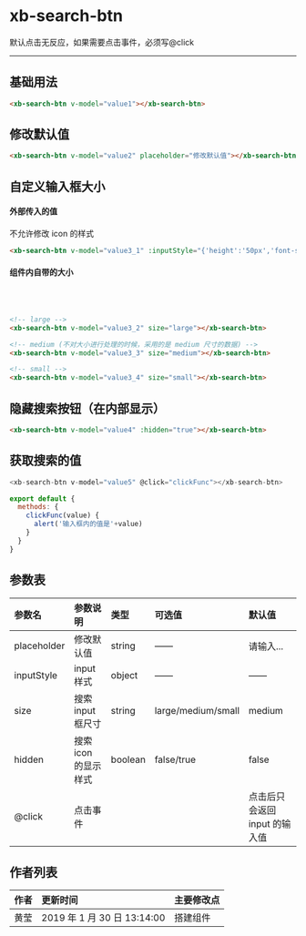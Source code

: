 <script>
  export default {
    data() {
      return {
        value1: '',
        value2: '',
        value3_1: '',
        value3_2: '',
        value3_3: '',
        value3_4: '',
        value4: '',
        value5: '',
      }
    },
    methods: {
      clickFunc(value) {
        alert('输入框内的值是'+value)
      }
    }
  }
</script>

# xb-search-btn

默认点击无反应，如果需要点击事件，必须写@click

---

## 基础用法

<div class="demo-button">
  <div>
    <xb-search-btn  v-model="value1"></xb-search-btn>
  </div>
</div>

```html
<xb-search-btn v-model="value1"></xb-search-btn>
```

## 修改默认值

<div class="demo-button">
  <div>
    <xb-search-btn v-model="value2" placeholder="修改默认值"></xb-search-btn>
  </div>
</div>

```html
<xb-search-btn v-model="value2" placeholder="修改默认值"></xb-search-btn>
```

## 自定义输入框大小

#### 外部传入的值

不允许修改 icon 的样式

<div class="demo-button">
  <div>
    <xb-search-btn v-model="value3_1" :inputStyle="{'height':'50px','font-size':'20px','width':'400px'}"></xb-search-btn>
  </div>
</div>

```html
<xb-search-btn v-model="value3_1" :inputStyle="{'height':'50px','font-size':'20px','width':'400px'}"></xb-search-btn>
```

#### 组件内自带的大小

<div class="demo-button">
  <div>
    <xb-search-btn v-model="value3_2" size="large"></xb-search-btn>
    <br/>
    <xb-search-btn v-model="value3_3" size="medium"></xb-search-btn>
    <br/>
    <xb-search-btn v-model="value3_4" size="small"></xb-search-btn>
  </div>
</div>

```html
<!-- large -->
<xb-search-btn v-model="value3_2" size="large"></xb-search-btn>

<!-- medium (不对大小进行处理的时候，采用的是 medium 尺寸的数据) -->
<xb-search-btn v-model="value3_3" size="medium"></xb-search-btn>

<!-- small -->
<xb-search-btn v-model="value3_4" size="small"></xb-search-btn>
```

## 隐藏搜索按钮（在内部显示）

<div class="demo-button">
  <div>
    <xb-search-btn v-model="value4" :hidden="true"></xb-search-btn>
  </div>
</div>

```html
<xb-search-btn v-model="value4" :hidden="true"></xb-search-btn>
```

## 获取搜索的值

<div class="demo-button">
  <div>
    <xb-search-btn v-model="value5"  @click="clickFunc"></xb-search-btn>
  </div>
</div>

```js
<xb-search-btn v-model="value5" @click="clickFunc"></xb-search-btn>

export default {
  methods: {
    clickFunc(value) {
      alert('输入框内的值是'+value)
    }
  }
}
```

## 参数表

| 参数名      | 参数说明             | 类型    | 可选值             | 默认值                        |
| :---------- | :------------------- | :------ | :----------------- | :---------------------------- |
| placeholder | 修改默认值           | string  | ——                 | 请输入...                     |
| inputStyle  | input 样式           | object  | ——                 | ——                            |
| size        | 搜索 input 框尺寸    | string  | large/medium/small | medium                        |
| hidden      | 搜索 icon 的显示样式 | boolean | false/true         | false                         |
| @click      | 点击事件             |         |                    | 点击后只会返回 input 的输入值 |

## 作者列表

| 作者 | 更新时间                    | 主要修改点 |
| :--- | :-------------------------- | :--------- |
| 黄莹 | 2019 年 1 月 30 日 13:14:00 | 搭建组件   |
